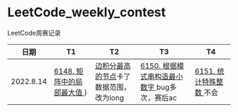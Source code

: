 # LeetCode_weekly_contest
LeetCode周赛记录

| 日期      | T1                                                           | T2                                                           | T3                                                           | T4                                                           |
| --------- | ------------------------------------------------------------ | ------------------------------------------------------------ | ------------------------------------------------------------ | ------------------------------------------------------------ |
| 2022.8.14 | [6148. 矩阵中的局部最大值 ](https://leetcode.cn/problems/largest-local-values-in-a-matrix/)) | [边积分最高的节点](https://leetcode.cn/contest/weekly-contest-306/problems/node-with-highest-edge-score/)卡了数据范围，改为long | [6150. 根据模式串构造最小数字 ](https://leetcode.cn/problems/construct-smallest-number-from-di-string/)bug多次，赛后ac | [6151. 统计特殊整数 ](https://leetcode.cn/problems/count-special-integers/)不会 |

